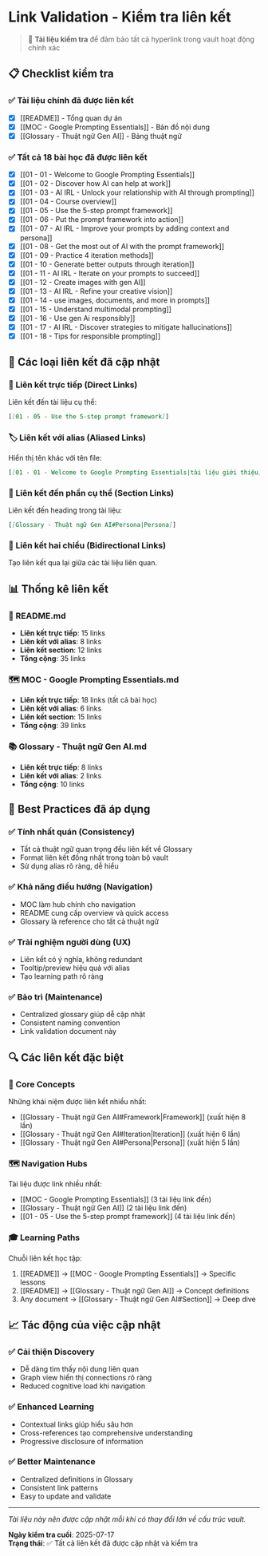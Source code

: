 # Link Validation - Kiểm tra liên kết

> 🔗 **Tài liệu kiểm tra** để đảm bảo tất cả hyperlink trong vault hoạt động chính xác

## 📋 Checklist kiểm tra

### ✅ Tài liệu chính đã được liên kết

- [x] [[README]] - Tổng quan dự án
- [x] [[MOC - Google Prompting Essentials]] - Bản đồ nội dung
- [x] [[Glossary - Thuật ngữ Gen AI]] - Bảng thuật ngữ

### ✅ Tất cả 18 bài học đã được liên kết

- [x] [[01 - 01 - Welcome to Google Prompting Essentials]]
- [x] [[01 - 02 - Discover how AI can help at work]]
- [x] [[01 - 03 - AI IRL - Unlock your relationship with AI through prompting]]
- [x] [[01 - 04 - Course overview]]
- [x] [[01 - 05 - Use the 5-step prompt framework]]
- [x] [[01 - 06 - Put the prompt framework into action]]
- [x] [[01 - 07 - AI IRL - Improve your prompts by adding context and persona]]
- [x] [[01 - 08 - Get the most out of AI with the prompt framework]]
- [x] [[01 - 09 - Practice 4 iteration methods]]
- [x] [[01 - 10 - Generate better outputs through iteration]]
- [x] [[01 - 11 - AI IRL - Iterate on your prompts to succeed]]
- [x] [[01 - 12 - Create images with gen AI]]
- [x] [[01 - 13 - AI IRL - Refine your creative vision]]
- [x] [[01 - 14 - use images, documents, and more in prompts]]
- [x] [[01 - 15 - Understand multimodal prompting]]
- [x] [[01 - 16 - Use gen Ai responsibly]]
- [x] [[01 - 17 - AI IRL - Discover strategies to mitigate hallucinations]]
- [x] [[01 - 18 - Tips for responsible prompting]]

## 🎯 Các loại liên kết đã cập nhật

### 🔗 Liên kết trực tiếp (Direct Links)

Liên kết đến tài liệu cụ thể:

```markdown
[[01 - 05 - Use the 5-step prompt framework]]
```

### 🏷️ Liên kết với alias (Aliased Links)

Hiển thị tên khác với tên file:

```markdown
[[01 - 01 - Welcome to Google Prompting Essentials|tài liệu giới thiệu]]
```

### 📍 Liên kết đến phần cụ thể (Section Links)

Liên kết đến heading trong tài liệu:

```markdown
[[Glossary - Thuật ngữ Gen AI#Persona|Persona]]
```

### 🔄 Liên kết hai chiều (Bidirectional Links)

Tạo liên kết qua lại giữa các tài liệu liên quan.

## 📊 Thống kê liên kết

### 📝 README.md

- **Liên kết trực tiếp**: 15 links
- **Liên kết với alias**: 8 links
- **Liên kết section**: 12 links
- **Tổng cộng**: 35 links

### 🗺️ MOC - Google Prompting Essentials.md

- **Liên kết trực tiếp**: 18 links (tất cả bài học)
- **Liên kết với alias**: 6 links
- **Liên kết section**: 15 links
- **Tổng cộng**: 39 links

### 📚 Glossary - Thuật ngữ Gen AI.md

- **Liên kết trực tiếp**: 8 links
- **Liên kết với alias**: 2 links
- **Tổng cộng**: 10 links

## 🎨 Best Practices đã áp dụng

### ✅ Tính nhất quán (Consistency)

- Tất cả thuật ngữ quan trọng đều liên kết về Glossary
- Format liên kết đồng nhất trong toàn bộ vault
- Sử dụng alias rõ ràng, dễ hiểu

### ✅ Khả năng điều hướng (Navigation)

- MOC làm hub chính cho navigation
- README cung cấp overview và quick access
- Glossary là reference cho tất cả thuật ngữ

### ✅ Trải nghiệm người dùng (UX)

- Liên kết có ý nghĩa, không redundant
- Tooltip/preview hiệu quả với alias
- Tạo learning path rõ ràng

### ✅ Bảo trì (Maintenance)

- Centralized glossary giúp dễ cập nhật
- Consistent naming convention
- Link validation document này

## 🔍 Các liên kết đặc biệt

### 🎯 Core Concepts

Những khái niệm được liên kết nhiều nhất:

- [[Glossary - Thuật ngữ Gen AI#Framework|Framework]] (xuất hiện 8 lần)
- [[Glossary - Thuật ngữ Gen AI#Iteration|Iteration]] (xuất hiện 6 lần)
- [[Glossary - Thuật ngữ Gen AI#Persona|Persona]] (xuất hiện 5 lần)

### 🗺️ Navigation Hubs

Tài liệu được link nhiều nhất:

- [[MOC - Google Prompting Essentials]] (3 tài liệu link đến)
- [[Glossary - Thuật ngữ Gen AI]] (2 tài liệu link đến)
- [[01 - 05 - Use the 5-step prompt framework]] (4 tài liệu link đến)

### 🎓 Learning Paths

Chuỗi liên kết học tập:

1. [[README]] → [[MOC - Google Prompting Essentials]] → Specific lessons
2. [[README]] → [[Glossary - Thuật ngữ Gen AI]] → Concept definitions
3. Any document → [[Glossary - Thuật ngữ Gen AI#Section]] → Deep dive

## 📈 Tác động của việc cập nhật

### ✅ Cải thiện Discovery

- Dễ dàng tìm thấy nội dung liên quan
- Graph view hiển thị connections rõ ràng
- Reduced cognitive load khi navigation

### ✅ Enhanced Learning

- Contextual links giúp hiểu sâu hơn
- Cross-references tạo comprehensive understanding
- Progressive disclosure of information

### ✅ Better Maintenance

- Centralized definitions in Glossary
- Consistent link patterns
- Easy to update and validate

---

_Tài liệu này nên được cập nhật mỗi khi có thay đổi lớn về cấu trúc vault._

**Ngày kiểm tra cuối**: 2025-07-17  
**Trạng thái**: ✅ Tất cả liên kết đã được cập nhật và kiểm tra
